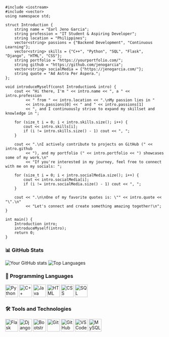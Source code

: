 ```
#include <iostream>
#include <vector>
using namespace std;

struct Introduction {
    string name = "Earl Jeno Garcia";
    string profession = "IT Student & Aspiring Developer";
    string location = "Philippines";
    vector<string> passions = {"Backend Development", "Continuous Learning"};
    vector<string> skills = {"C++", "Python", "SQL", "Flask", "Django", "HTML", "CSS"};
    string portfolio = "https://yourportfolio.com/";
    string github = "https://github.com/jenogarcia";
    vector<string> socialMedia = {"https://jenogarcia.com/"};
    string quote = "Ad Astra Per Aspera.";
};

void introduceMyself(const Introduction& intro) {
    cout << "Hi there, I'm " << intro.name << ", a " << intro.profession 
         << " from " << intro.location << ".\nMy passion lies in " 
         << intro.passions[0] << " and " << intro.passions[1] 
         << ", and I continuously strive to expand my skillset and knowledge in ";

    for (size_t i = 0; i < intro.skills.size(); i++) {
        cout << intro.skills[i];
        if (i != intro.skills.size() - 1) cout << ", ";
    }

    cout << ".\nI actively contribute to projects on GitHub (" << intro.github 
         << "), and my portfolio (" << intro.portfolio << ") showcases some of my work.\n"
         << "If you're interested in my journey, feel free to connect with me on my socials: ";

    for (size_t i = 0; i < intro.socialMedia.size(); i++) {
        cout << intro.socialMedia[i];
        if (i != intro.socialMedia.size() - 1) cout << ", ";
    }

    cout << ".\n\nOne of my favorite quotes is: \"" << intro.quote << "\".\n"
         << "Let's connect and create something amazing together!\n";
}

int main() {
    Introduction intro;
    introduceMyself(intro);
    return 0;
}
```

### 📊 GitHub Stats  
![Your GitHub stats](https://github-readme-stats.vercel.app/api?username=earlhsjks&show_icons=true&theme=dark) ![Top Languages](https://github-readme-stats.vercel.app/api/top-langs/?username=earlhsjks&layout=compact&theme=dark)

### 🚀 Programming Languages
<p align="left">
  <img src="https://cdn.jsdelivr.net/gh/devicons/devicon/icons/python/python-original.svg" alt="Python" width="40" height="40"/>
  <img src="https://cdn.jsdelivr.net/gh/devicons/devicon/icons/cplusplus/cplusplus-original.svg" alt="C++" width="40" height="40"/>
  <img src="https://cdn.jsdelivr.net/gh/devicons/devicon/icons/java/java-original.svg" alt="Java" width="40" height="40"/>
  <img src="https://cdn.jsdelivr.net/gh/devicons/devicon/icons/html5/html5-original.svg" alt="HTML" width="40" height="40"/>
  <img src="https://cdn.jsdelivr.net/gh/devicons/devicon/icons/css3/css3-original.svg" alt="CSS" width="40" height="40"/>
  <img src="https://cdn.jsdelivr.net/gh/devicons/devicon/icons/sqlite/sqlite-original.svg" alt="SQL" width="40" height="40"/>
</p>

### 🛠 Tools and Technologies
<p align="left">
  <img src="https://cdn.jsdelivr.net/gh/devicons/devicon/icons/flask/flask-original.svg" alt="Flask" width="40" height="40"/>
  <img src="https://cdn.jsdelivr.net/gh/devicons/devicon/icons/django/django-plain.svg" alt="Django" width="40" height="40"/>
  <img src="https://cdn.jsdelivr.net/gh/devicons/devicon/icons/bootstrap/bootstrap-original.svg" alt="Bootstrap" width="40" height="40"/>
  <img src="https://cdn.jsdelivr.net/gh/devicons/devicon/icons/git/git-original.svg" alt="Git" width="40" height="40"/>
  <img src="https://cdn.jsdelivr.net/gh/devicons/devicon/icons/github/github-original.svg" alt="GitHub" width="40" height="40"/>
  <img src="https://cdn.jsdelivr.net/gh/devicons/devicon/icons/vscode/vscode-original.svg" alt="VS Code" width="40" height="40"/>
  <img src="https://cdn.jsdelivr.net/gh/devicons/devicon/icons/mysql/mysql-original.svg" alt="MySQL" width="40" height="40"/>
</p>
